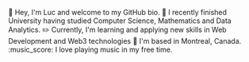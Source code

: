 :wave: Hey, I'm Luc and welcome to my GitHub bio.
:book: I recently finished University having studied Computer Science, Mathematics and Data Analytics.
:pencil2: Currently, I'm learning and applying new skills in Web Development and Web3 technologies
:maple_leaf: I'm based in Montreal, Canada.
:music_score: I love playing music in my free time.